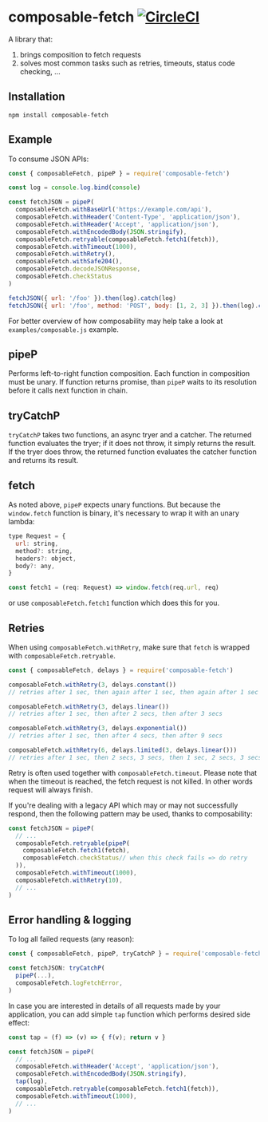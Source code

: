 # composable-fetch [![CircleCI](https://circleci.com/gh/honzabrecka/composable-fetch/tree/master.svg?style=svg&circle-token=eefe6811545741764260a25f382c13da0d6e31a7)](https://circleci.com/gh/honzabrecka/composable-fetch/tree/master)

A library that:

 1. brings composition to fetch requests
 1. solves most common tasks such as retries, timeouts, status code checking, ...

## Installation

```
npm install composable-fetch
```

## Example

To consume JSON APIs:

```js
const { composableFetch, pipeP } = require('composable-fetch')

const log = console.log.bind(console)

const fetchJSON = pipeP(
  composableFetch.withBaseUrl('https://example.com/api'),
  composableFetch.withHeader('Content-Type', 'application/json'),
  composableFetch.withHeader('Accept', 'application/json'),
  composableFetch.withEncodedBody(JSON.stringify),
  composableFetch.retryable(composableFetch.fetch1(fetch)),
  composableFetch.withTimeout(1000),
  composableFetch.withRetry(),
  composableFetch.withSafe204(),
  composableFetch.decodeJSONResponse,
  composableFetch.checkStatus
)

fetchJSON({ url: '/foo' }).then(log).catch(log)
fetchJSON({ url: '/foo', method: 'POST', body: [1, 2, 3] }).then(log).catch(log)
```

For better overview of how composability may help take a look at `examples/composable.js` example.

## pipeP

Performs left-to-right function composition. Each function in composition must be unary. If function returns promise, than `pipeP` waits to its resolution before it calls next function in chain.

## tryCatchP

`tryCatchP` takes two functions, an async tryer and a catcher. The returned function evaluates the tryer; if it does not throw, it simply returns the result. If the tryer does throw, the returned function evaluates the catcher function and returns its result.

## fetch

As noted above, `pipeP` expects unary functions. But because the `window.fetch` function is binary, it's necessary to wrap it with an unary lambda:

```js
type Request = {
  url: string,
  method?: string,
  headers?: object,
  body?: any,
}

const fetch1 = (req: Request) => window.fetch(req.url, req)
```

or use `composableFetch.fetch1` function which does this for you.

## Retries

When using `composableFetch.withRetry`, make sure that `fetch` is wrapped with `composableFetch.retryable`.

```js
const { composableFetch, delays } = require('composable-fetch')

composableFetch.withRetry(3, delays.constant())
// retries after 1 sec, then again after 1 sec, then again after 1 sec

composableFetch.withRetry(3, delays.linear())
// retries after 1 sec, then after 2 secs, then after 3 secs

composableFetch.withRetry(3, delays.exponential())
// retries after 1 sec, then after 4 secs, then after 9 secs

composableFetch.withRetry(6, delays.limited(3, delays.linear()))
// retries after 1 sec, then 2 secs, 3 secs, then 1 sec, 2 secs, 3 secs
```

Retry is often used together with `composableFetch.timeout`. Please note that when the timeout is reached, the fetch request is not killed. In other words request will always finish.

If you're dealing with a legacy API which may or may not successfully respond, then the following pattern may be used, thanks to composability:

```js
const fetchJSON = pipeP(
  // ...
  composableFetch.retryable(pipeP(
    composableFetch.fetch1(fetch),
    composableFetch.checkStatus// when this check fails => do retry
  )),
  composableFetch.withTimeout(1000),
  composableFetch.withRetry(10),
  // ...
)
```

## Error handling & logging

To log all failed requests (any reason):

```js
const { composableFetch, pipeP, tryCatchP } = require('composable-fetch')

const fetchJSON: tryCatchP(
  pipeP(...),
  composableFetch.logFetchError,
)
```

In case you are interested in details of all requests made by your application, you can add simple `tap` function which performs desired side effect:

```js
const tap = (f) => (v) => { f(v); return v }

const fetchJSON = pipeP(
  // ...
  composableFetch.withHeader('Accept', 'application/json'),
  composableFetch.withEncodedBody(JSON.stringify),
  tap(log),
  composableFetch.retryable(composableFetch.fetch1(fetch)),
  composableFetch.withTimeout(1000),
  // ...
)
```

